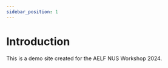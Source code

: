 ```yaml
---
sidebar_position: 1
---
```


# Introduction

This is a demo site created for the AELF NUS Workshop 2024.
